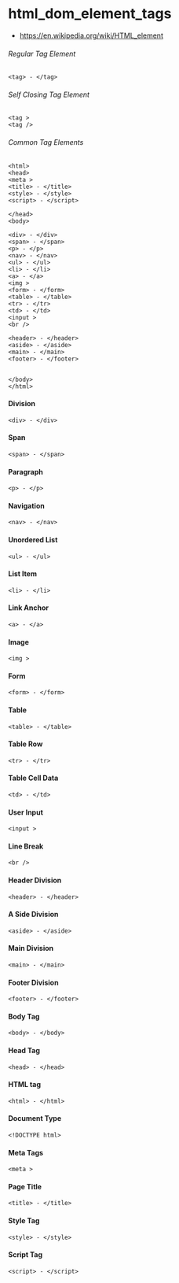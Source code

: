 # html_dom_element_tags

* https://en.wikipedia.org/wiki/HTML_element

###### Regular Tag Element
```
<tag> - </tag>
```

###### Self Closing Tag Element
```
<tag >
<tag />
```
###### Common Tag Elements
```
<html>
<head>
<meta >
<title> - </title>
<style> - </style>
<script> - </script>

</head>
<body>

<div> - </div>
<span> - </span>
<p> - </p>
<nav> - </nav>
<ul> - </ul>
<li> - </li>
<a> - </a>
<img >
<form> - </form>
<table> - </table>
<tr> - </tr>
<td> - </td>
<input >
<br />

<header> - </header>
<aside> - </aside>
<main> - </main>
<footer> - </footer>


</body>
</html>
```

#### Division
```
<div> - </div>
```

#### Span
```
<span> - </span>
```

#### Paragraph
```
<p> - </p>
```

#### Navigation
```
<nav> - </nav>
```

#### Unordered List
```
<ul> - </ul>
```

#### List Item
```
<li> - </li>
```

#### Link Anchor
```
<a> - </a>
```

#### Image
```
<img >
```

#### Form
```
<form> - </form>
```

#### Table
```
<table> - </table>
```

#### Table Row
```
<tr> - </tr>
```

#### Table Cell Data
```
<td> - </td>
```

#### User Input
```
<input >
```

#### Line Break
```
<br />
```

#### Header Division
```
<header> - </header>
```

#### A Side Division
```
<aside> - </aside>
```

#### Main Division
```
<main> - </main>
```

#### Footer Division
```
<footer> - </footer>
```

#### Body Tag
```
<body> - </body>
```

#### Head Tag
```
<head> - </head>
```

#### HTML tag
```
<html> - </html>
```

#### Document Type
```
<!DOCTYPE html>
```

#### Meta Tags
```
<meta >
```

#### Page Title
```
<title> - </title>
```

#### Style Tag
```
<style> - </style>
```

#### Script Tag
```
<script> - </script>
```
